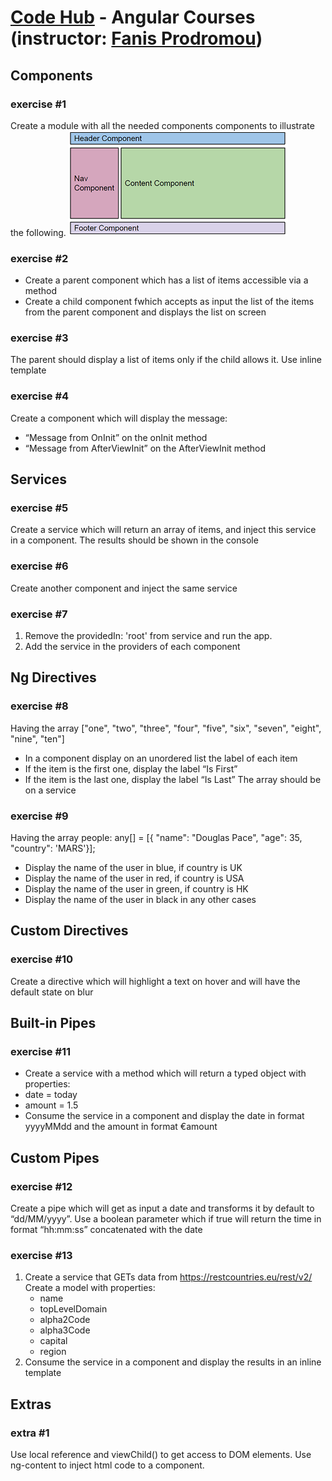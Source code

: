 #   [Code Hub](https://www.codehub.gr/) - Angular Courses (instructor: [Fanis Prodromou](https://github.com/profanis))

## Components

### exercise #1
Create a module with all the needed components components to illustrate the following.
![Alt text](readme_resources/first-ex.PNG)

### exercise #2
* Create a parent component which has a list of items accessible
via a method
* Create a child component fwhich accepts as input the list of the
items from the parent component and displays the list on screen

### exercise #3
The parent should display a list of items only if the child allows it.
Use inline template

### exercise #4
Create a component which will display the message:
*  “Message from OnInit” on the onInit method
*  “Message from AfterViewInit” on the AfterViewInit method

## Services

### exercise #5
Create a service which will return an array of items, and inject this
service in a component. The results should be shown in the console

### exercise #6
Create another component and inject the same service

### exercise #7
1. Remove the providedIn: 'root' from service and run the app.
2. Add the service in the providers of each component

## Ng Directives

### exercise #8
Having the array ["one", "two", "three", "four", "five", "six", "seven",
"eight", "nine", "ten"]

* In a component display on an unordered list the label of each item
* If the item is the first one, display the label “Is First”
* If the item is the last one, display the label “Is Last”
The array should be on a service

### exercise #9
Having the array people: any[] = [{ "name": "Douglas Pace",
"age": 35,
"country": 'MARS'}];

* Display the name of the user in blue, if country is UK
*  Display the name of the user in red, if country is USA
* Display the name of the user in green, if country is HK
* Display the name of the user in black in any other cases

## Custom Directives

### exercise #10
Create a directive which will highlight a text on hover
and will have the default state on blur

## Built-in Pipes

### exercise #11
* Create a service with a method which will return a typed object with
properties:
* date = today
* amount = 1.5
* Consume the service in a component and display the date in format
yyyyMMdd and the amount in format €amount

## Custom Pipes

### exercise #12
Create a pipe which will get as input a date and transforms it by default
to “dd/MM/yyyy”. Use a boolean parameter which if true will return the
time in format “hh:mm:ss” concatenated with the date

### exercise #13
1. Create a service that GETs data from
https://restcountries.eu/rest/v2/
    Create a model with properties:
    * name
    * topLevelDomain
    * alpha2Code
    * alpha3Code
    * capital
    * region
2. Consume the service in a component and display the results in an
inline template

## Extras

### extra #1
Use local reference and viewChild() to get access to DOM elements.
Use ng-content to inject html code to a component.